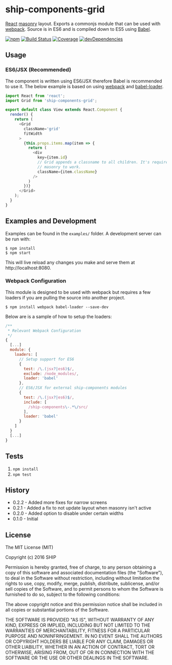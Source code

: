 # ship-components-grid
[React](http://facebook.github.io/react/) [masonry](http://masonry.desandro.com/) layout. Exports a commonjs module that can be used with [webpack](http://webpack.github.io/). Source is in ES6 and is compiled down to ES5 using [Babel](https://babeljs.io/).

[![npm](https://img.shields.io/npm/v/ship-components-grid.svg?maxAge=2592000)](https://www.npmjs.com/package/ship-components-grid)
[![Build Status](http://img.shields.io/travis/ship-components/ship-components-grid/master.svg?style=flat)](https://travis-ci.org/ship-components/ship-components-grid)
[![Coverage](http://img.shields.io/coveralls/ship-components/ship-components-grid.svg?style=flat)](https://coveralls.io/github/ship-components/ship-components-grid)
[![devDependencies](https://img.shields.io/david/dev/ship-components/ship-components-grid.svg?style=flat)](https://david-dm.org/ship-components/ship-components-grid?type=dev)

## Usage

### ES6/JSX (Recommended)
The component is written using ES6/JSX therefore Babel is recommended to use it. The below example is based on using [webpack](http://webpack.github.io/) and [babel-loader](https://github.com/babel/babel-loader).
```js
import React from 'react';
import Grid from 'ship-components-grid';

export default class View extends React.Component {
  render() {
    return (
      <Grid
        className='grid'
        fitWidth
      >
        {this.props.items.map(item => {
          return (
            <div
              key={item.id}
              // Grid appends a classname to all children. It's required for
              // masonry to work.
              className={item.className}
            />
          )
        })}
      </Grid>
    );
  }
}
```

## Examples and Development
Examples can be found in the `examples/` folder. A development server can be run with:

```shell
$ npm install
$ npm start
```

This will live reload any changes you make and serve them at http://localhost:8080.

### Webpack Configuration
This module is designed to be used with webpack but requires a few loaders if you are pulling the source into another project.

```shell
$ npm install webpack babel-loader --save-dev
```

Below are is a sample of how to setup the loaders:

```js
/**
 * Relevant Webpack Configuration
 */
{
  [...]
  module: {
    loaders: [
      // Setup support for ES6
      {
        test: /\.(jsx?|es6)$/,
        exclude: /node_modules/,
        loader: 'babel'
      },
      // ES6/JSX for external ship-components modules
      {
        test: /\.(jsx?|es6)$/,
        include: [
          /ship-components\-.*\/src/
        ],
        loader: 'babel'
      }
    ]
  }
  [...]
}
```

## Tests
1. `npm install`
2. `npm test`

## History
* 0.2.2 - Added more fixes for narrow screens
* 0.2.1 - Added a fix to not update layout when masonry isn't active
* 0.2.0 - Added option to disable under certain widths
* 0.1.0 - Initial

## License
The MIT License (MIT)

Copyright (c) 2016 SHIP

Permission is hereby granted, free of charge, to any person obtaining a copy
of this software and associated documentation files (the "Software"), to deal
in the Software without restriction, including without limitation the rights
to use, copy, modify, merge, publish, distribute, sublicense, and/or sell
copies of the Software, and to permit persons to whom the Software is
furnished to do so, subject to the following conditions:

The above copyright notice and this permission notice shall be included in all
copies or substantial portions of the Software.

THE SOFTWARE IS PROVIDED "AS IS", WITHOUT WARRANTY OF ANY KIND, EXPRESS OR
IMPLIED, INCLUDING BUT NOT LIMITED TO THE WARRANTIES OF MERCHANTABILITY,
FITNESS FOR A PARTICULAR PURPOSE AND NONINFRINGEMENT. IN NO EVENT SHALL THE
AUTHORS OR COPYRIGHT HOLDERS BE LIABLE FOR ANY CLAIM, DAMAGES OR OTHER
LIABILITY, WHETHER IN AN ACTION OF CONTRACT, TORT OR OTHERWISE, ARISING FROM,
OUT OF OR IN CONNECTION WITH THE SOFTWARE OR THE USE OR OTHER DEALINGS IN THE
SOFTWARE.
